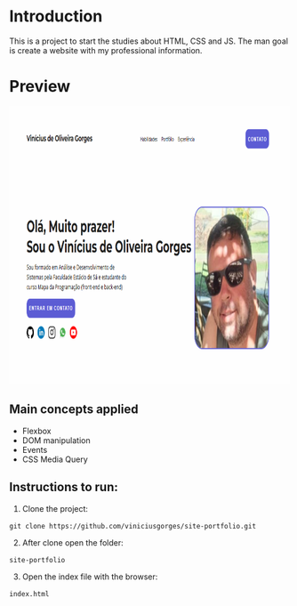 # Introduction

This is a project to start the studies about HTML, CSS and JS.
The man goal is create a website with my professional information.

# Preview

<img src="https://github.com/viniciusgorges/site-portfolio/blob/master/preview.png" height="500"/>

## Main concepts applied

- Flexbox
- DOM manipulation
- Events
- CSS Media Query

## Instructions to run:

1. Clone the project:

```
git clone https://github.com/viniciusgorges/site-portfolio.git
```

2. After clone open the folder:

```
site-portfolio
```

3. Open the index file with the browser:

```
index.html
```

